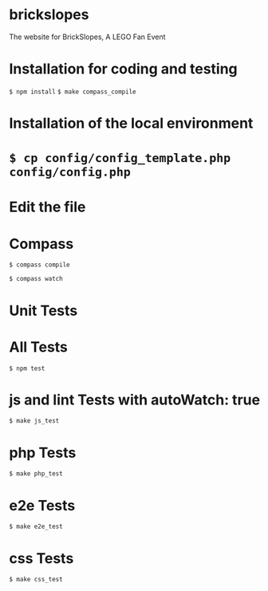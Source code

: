 brickslopes
===========

The website for BrickSlopes, A LEGO Fan Event

Installation for coding and testing
===================================

`$ npm install`
`$ make compass_compile`

Installation of the local environment
=====================================

# `$ cp config/config_template.php config/config.php `
# Edit the file

Compass
=======
`$ compass compile`

`$ compass watch`

Unit Tests
=========

# All Tests
`$ npm test`

# js and lint Tests with autoWatch: true
`$ make js_test`

# php Tests
`$ make php_test`

# e2e Tests
`$ make e2e_test`

# css Tests
`$ make css_test`
